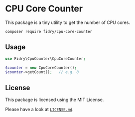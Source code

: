 # CPU Core Counter

This package is a tiny utility to get the number of CPU cores.

```sh
composer require fidry/cpu-core-counter
```


## Usage

```php
use Fidry\CpuCounter\CpuCoreCounter;

$counter = new CpuCoreCounter();
$counter->getCount();   // e.g. 8 
```


## License

This package is licensed using the MIT License.

Please have a look at [`LICENSE.md`](LICENSE.md).
